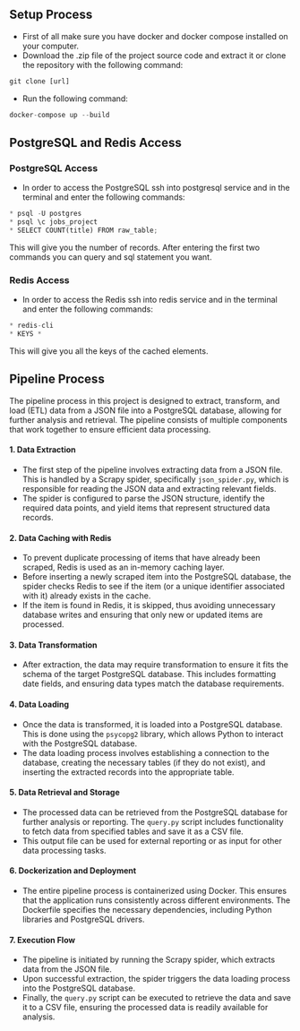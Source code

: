 ## Setup Process

* First of all make sure you have docker and docker compose installed on your computer.
* Download the .zip file of the project source code and extract it or clone the repository with the following command:
```python
git clone [url]
```
* Run the following command:
```python
docker-compose up --build
```

## PostgreSQL and Redis Access
### PostgreSQL Access
* In order to access the PostgreSQL ssh into postgresql service and in the terminal and enter the following commands:
```python
* psql -U postgres
* psql \c jobs_project
* SELECT COUNT(title) FROM raw_table;
```
This will give you the number of records. After entering the first two commands you can query and sql statement you want.

### Redis Access

* In order to access the Redis ssh into redis service and in the terminal and enter the following commands:
```python
* redis-cli
* KEYS *
```
This will give you all the keys of the cached elements.


## Pipeline Process

The pipeline process in this project is designed to extract, transform, and load (ETL) data from a JSON file into a PostgreSQL database, allowing for further analysis and retrieval. The pipeline consists of multiple components that work together to ensure efficient data processing.

#### 1. **Data Extraction**

-   The first step of the pipeline involves extracting data from a JSON file. This is handled by a Scrapy spider, specifically `json_spider.py`, which is responsible for reading the JSON data and extracting relevant fields.
-   The spider is configured to parse the JSON structure, identify the required data points, and yield items that represent structured data records.

#### 2. **Data Caching with Redis**

-   To prevent duplicate processing of items that have already been scraped, Redis is used as an in-memory caching layer.
-   Before inserting a newly scraped item into the PostgreSQL database, the spider checks Redis to see if the item (or a unique identifier associated with it) already exists in the cache.
-   If the item is found in Redis, it is skipped, thus avoiding unnecessary database writes and ensuring that only new or updated items are processed.

#### 3. **Data Transformation**

-   After extraction, the data may require transformation to ensure it fits the schema of the target PostgreSQL database. This includes formatting date fields, and ensuring data types match the database requirements.

#### 4. **Data Loading**

-   Once the data is transformed, it is loaded into a PostgreSQL database. This is done using the `psycopg2` library, which allows Python to interact with the PostgreSQL database.
-   The data loading process involves establishing a connection to the database, creating the necessary tables (if they do not exist), and inserting the extracted records into the appropriate table.

#### 5. **Data Retrieval and Storage**

-   The processed data can be retrieved from the PostgreSQL database for further analysis or reporting. The `query.py` script includes functionality to fetch data from specified tables and save it as a CSV file.
-   This output file can be used for external reporting or as input for other data processing tasks.

#### 6. **Dockerization and Deployment**

-   The entire pipeline process is containerized using Docker. This ensures that the application runs consistently across different environments. The Dockerfile specifies the necessary dependencies, including Python libraries and PostgreSQL drivers.

#### 7. **Execution Flow**

-   The pipeline is initiated by running the Scrapy spider, which extracts data from the JSON file.
-   Upon successful extraction, the spider triggers the data loading process into the PostgreSQL database.
-   Finally, the `query.py` script can be executed to retrieve the data and save it to a CSV file, ensuring the processed data is readily available for analysis.